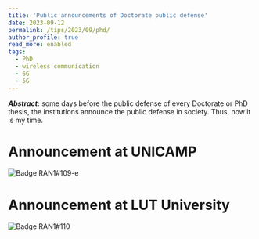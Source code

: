 ```yaml
---
title: 'Public announcements of Doctorate public defense'
date: 2023-09-12
permalink: /tips/2023/09/phd/
author_profile: true
read_more: enabled
tags:
  - PhD
  - wireless communication
  - 6G
  - 5G
---
```


***Abstract:*** some days before the public defense of every Doctorate or PhD thesis, the institutions announce the public defense in society. Thus, now it is my time.

Announcement at UNICAMP
======

![Badge RAN1#109-e](http://aikonbrasil.github.io/web/images/phd/0_unicamp_announcement.PNG)



Announcement at LUT University
======

![Badge RAN1#110](http://aikonbrasil.github.io/web/images/phd/1_lut_announcement.PNG)



